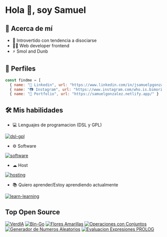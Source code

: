 # Hola 👋, soy Samuel

## 🚀 Acerca de mí

+ 🤝 Introvertido con tendencia a disociarse
+ 👨‍💻 Web developer frontend
+ ⚡ Smol and Dunb

## 🔗 Perfiles

```js
const findme = [
  { name: "💼 Linkedin", url: "https://www.linkedin.com/in/jsamuelpgonzalez/" },
  { name: "📷 Instagram", url: "https://www.instagram.com/who.is.bimori/" },
  { name: "🎁 Portfolio", url: "https://samuelgonzalez.netlify.app/" }
```

## 🛠 Mis habilidades

+ 💻 Lenguajes de programacion (DSL y GPL)

[![dsl-gpl](https://skillicons.dev/icons?i=java,html,css,bootstrap&perline=6)](https://skillicons.dev)

+ ⚙ Software

[![software](https://skillicons.dev/icons?i=vscode,figma,xd&perline=6)](https://skillicons.dev)

+ ☁ Host

[![hosting](https://skillicons.dev/icons?i=netlify,vercel&perline=6)](https://skillicons.dev)

+ 📚 Quiero aprender/Estoy aprendiendo actualmente

[![learn-learning](https://skillicons.dev/icons?i=ai,ps,js,vue,php&perline=6)](https://skillicons.dev)

## Top Open Source

[![VerdIA](https://github-readme-stats.vercel.app/api/pin/?username=Bimori404&repo=verdia-screen-analisys&border_color=7F3FBF&bg_color=0D1117&title_color=C9D1D9&text_color=8B949E&icon_color=7F3FBF)](https://verdia.netlify.app/)
[![Bin-Go](https://github-readme-stats.vercel.app/api/pin/?username=Bimori404&repo=BinGo&border_color=7F3FBF&bg_color=0D1117&title_color=C9D1D9&text_color=8B949E&icon_color=7F3FBF)](https://bin-go.vercel.app)
[![Flores Amarillas](https://github-readme-stats.vercel.app/api/pin/?username=Bimori404&repo=YellowFlowers&border_color=7F3FBF&bg_color=0D1117&title_color=C9D1D9&text_color=8B949E&icon_color=7F3FBF)](https://floricienta.netlify.app/)
[![Operaciones con Conjuntos](https://github-readme-stats.vercel.app/api/pin/?username=Bimori404&repo=OperacionesConConjuntos&border_color=7F3FBF&bg_color=0D1117&title_color=C9D1D9&text_color=8B949E&icon_color=7F3FBF)](https://operaciones-con-conjuntos.netlify.app)
[![Generador de Numeros Aleatorios](https://github-readme-stats.vercel.app/api/pin/?username=Bimori404&repo=GeneradorDeNumerosAleatorios&border_color=7F3FBF&bg_color=0D1117&title_color=C9D1D9&text_color=8B949E&icon_color=7F3FBF)](https://github.com/Bimori404/GeneradorDeNumerosAleatorios)
[![Evaluacion Expresiones PROLOG](https://github-readme-stats.vercel.app/api/pin/?username=Bimori404&repo=EvaluacionExpresionesPROLOG&border_color=7F3FBF&bg_color=0D1117&title_color=C9D1D9&text_color=8B949E&icon_color=7F3FBF)](https://github.com/Bimori404/EvaluacionExpresionesPROLOG)
